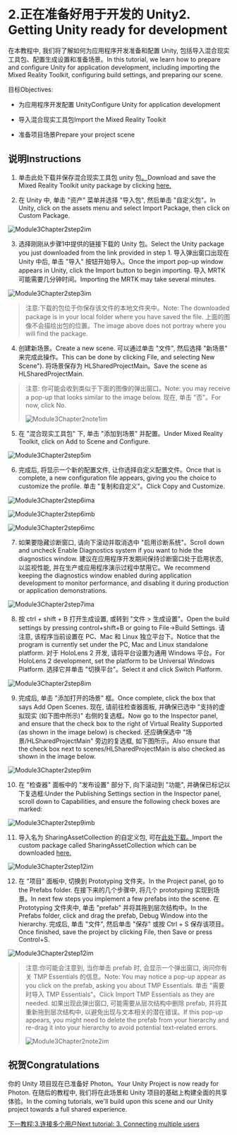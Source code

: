 # <a name="2-getting-unity-ready-for-development"></a><span data-ttu-id="301d0-101">2.正在准备好用于开发的 Unity</span><span class="sxs-lookup"><span data-stu-id="301d0-101">2. Getting Unity ready for development</span></span> 


<span data-ttu-id="301d0-102">在本教程中, 我们将了解如何为应用程序开发准备和配置 Unity, 包括导入混合现实工具包、配置生成设置和准备场景。</span><span class="sxs-lookup"><span data-stu-id="301d0-102">In this tutorial, we learn how to prepare and configure Unity for application development, including importing the Mixed Reality Toolkit, configuring build settings, and preparing our scene.</span></span>

<span data-ttu-id="301d0-103">目标</span><span class="sxs-lookup"><span data-stu-id="301d0-103">Objectives:</span></span>

- <span data-ttu-id="301d0-104">为应用程序开发配置 Unity</span><span class="sxs-lookup"><span data-stu-id="301d0-104">Configure Unity for application development</span></span>

- <span data-ttu-id="301d0-105">导入混合现实工具包</span><span class="sxs-lookup"><span data-stu-id="301d0-105">Import the Mixed Reality Toolkit</span></span>

- <span data-ttu-id="301d0-106">准备项目场景</span><span class="sxs-lookup"><span data-stu-id="301d0-106">Prepare your project scene</span></span>

## <a name="instructions"></a><span data-ttu-id="301d0-107">说明</span><span class="sxs-lookup"><span data-stu-id="301d0-107">Instructions</span></span>

1. <span data-ttu-id="301d0-108">单击此处下载并保存混合现实工具包 unity 包[。](https://github.com/microsoft/MixedRealityToolkit-Unity/releases/download/v2.0.0-RC2.1/Microsoft.MixedReality.Toolkit.Unity.Foundation-v2.0.0-RC2.1.unitypackage)</span><span class="sxs-lookup"><span data-stu-id="301d0-108">Download and save the Mixed Reality Toolkit unity package by clicking [here.](https://github.com/microsoft/MixedRealityToolkit-Unity/releases/download/v2.0.0-RC2.1/Microsoft.MixedReality.Toolkit.Unity.Foundation-v2.0.0-RC2.1.unitypackage)</span></span>

2. <span data-ttu-id="301d0-109">在 Unity 中, 单击 "资产" 菜单并选择 "导入包", 然后单击 "自定义包"。</span><span class="sxs-lookup"><span data-stu-id="301d0-109">In Unity, click on the assets menu and select Import Package, then click on Custom Package.</span></span>

![Module3Chapter2step2im](images/module3chapter2step2im.PNG)

3. <span data-ttu-id="301d0-111">选择刚刚从步骤1中提供的链接下载的 Unity 包。</span><span class="sxs-lookup"><span data-stu-id="301d0-111">Select the Unity package you just downloaded from the link provided in step 1.</span></span> <span data-ttu-id="301d0-112">导入弹出窗口出现在 Unity 中后, 单击 "导入" 按钮开始导入。</span><span class="sxs-lookup"><span data-stu-id="301d0-112">Once the import pop-up window appears in Unity, click the Import button to begin importing.</span></span> <span data-ttu-id="301d0-113">导入 MRTK 可能需要几分钟时间。</span><span class="sxs-lookup"><span data-stu-id="301d0-113">Importing the MRTK may take several minutes.</span></span>

![Module3Chapter2step3im](images/module3chapter2step3im.PNG)

> <span data-ttu-id="301d0-115">注意:下载的包位于你保存该文件的本地文件夹中。</span><span class="sxs-lookup"><span data-stu-id="301d0-115">Note: The downloaded package is in your local folder where you have saved the file.</span></span> <span data-ttu-id="301d0-116">上面的图像不会描绘出包的位置。</span><span class="sxs-lookup"><span data-stu-id="301d0-116">The image above does not portray where you will find the package.</span></span>

4. <span data-ttu-id="301d0-117">创建新场景。</span><span class="sxs-lookup"><span data-stu-id="301d0-117">Create a new scene.</span></span> <span data-ttu-id="301d0-118">可以通过单击 "文件", 然后选择 "新场景" 来完成此操作。</span><span class="sxs-lookup"><span data-stu-id="301d0-118">This can be done by clicking File, and selecting New Scene").</span></span> <span data-ttu-id="301d0-119">将场景保存为 HLSharedProjectMain。</span><span class="sxs-lookup"><span data-stu-id="301d0-119">Save the scene as HLSharedProjectMain.</span></span>

> <span data-ttu-id="301d0-120">注意: 你可能会收到类似于下面的图像的弹出窗口。</span><span class="sxs-lookup"><span data-stu-id="301d0-120">Note: you may receive a pop-up that looks similar to the image below.</span></span> <span data-ttu-id="301d0-121">现在, 单击 "否"。</span><span class="sxs-lookup"><span data-stu-id="301d0-121">For now, click No.</span></span>
>
> ![Module3Chapter2note1im](images/module3chapter2note1im.PNG)

5. <span data-ttu-id="301d0-123">在 "混合现实工具包" 下, 单击 "添加到场景" 并配置。</span><span class="sxs-lookup"><span data-stu-id="301d0-123">Under Mixed Reality Toolkit, click on Add to Scene and Configure.</span></span>

![Module3Chapter2step5im](images/module3chapter2step5im.PNG)

6. <span data-ttu-id="301d0-125">完成后, 将显示一个新的配置文件, 让你选择自定义配置文件。</span><span class="sxs-lookup"><span data-stu-id="301d0-125">Once that is complete, a new configuration file appears, giving you the choice to customize the profile.</span></span> <span data-ttu-id="301d0-126">单击 "复制和自定义"。</span><span class="sxs-lookup"><span data-stu-id="301d0-126">Click Copy and Customize.</span></span>

![Module3Chapter2step6ima](images/module3chapter2step6ima.PNG)

![Module3Chapter2step6imb](images/module3chapter2step6imb.PNG)

![Module3Chapter2step6imc](images/module3chapter2step6imc.PNG)

7. <span data-ttu-id="301d0-130">如果要隐藏诊断窗口, 请向下滚动并取消选中 "启用诊断系统"。</span><span class="sxs-lookup"><span data-stu-id="301d0-130">Scroll down and uncheck Enable Diagnostics system if you want to hide the diagnostics window.</span></span> <span data-ttu-id="301d0-131">建议在应用程序开发期间保持诊断窗口处于启用状态, 以监视性能, 并在生产或应用程序演示过程中禁用它。</span><span class="sxs-lookup"><span data-stu-id="301d0-131">We recommend keeping the diagnostics window enabled during application development to monitor performance, and disabling it during production or application demonstrations.</span></span> 

![Module3Chapter2step7ima](images/module3chapter2step7ima.PNG)

8. <span data-ttu-id="301d0-133">按 ctrl + shift + B 打开生成设置, 或转到 "文件 > 生成设置"。</span><span class="sxs-lookup"><span data-stu-id="301d0-133">Open the build settings by pressing control+shift+B or going to File->Build Settings.</span></span> <span data-ttu-id="301d0-134">请注意, 该程序当前设置在 PC、Mac 和 Linux 独立平台下。</span><span class="sxs-lookup"><span data-stu-id="301d0-134">Notice that the program is currently set under the PC, Mac and Linux standalone platform.</span></span> <span data-ttu-id="301d0-135">对于 HoloLens 2 开发, 请将平台设置为通用 Windows 平台。</span><span class="sxs-lookup"><span data-stu-id="301d0-135">For HoloLens 2 development, set the platform to be Universal Windows Platform.</span></span> <span data-ttu-id="301d0-136">选择它并单击 "切换平台"。</span><span class="sxs-lookup"><span data-stu-id="301d0-136">Select it and click Switch Platform.</span></span>

![Module3Chapter2step8im](images/module3chapter2step8im.PNG)

9. <span data-ttu-id="301d0-138">完成后, 单击 "添加打开的场景" 框。</span><span class="sxs-lookup"><span data-stu-id="301d0-138">Once complete, click the box that says Add Open Scenes.</span></span> <span data-ttu-id="301d0-139">现在, 请前往检查器面板, 并确保已选中 "支持的虚拟现实 (如下图中所示)" 右侧的复选框。</span><span class="sxs-lookup"><span data-stu-id="301d0-139">Now go to the Inspector panel, and ensure that the check box to the right of Virtual Reality Supported (as shown in the image below) is checked.</span></span> <span data-ttu-id="301d0-140">还应确保选中 "场景/HLSharedProjectMain" 旁边的复选框, 如下图所示。</span><span class="sxs-lookup"><span data-stu-id="301d0-140">Also ensure that the check box next to scenes/HLSharedProjectMain is also checked as shown in the image below.</span></span>

![Module3Chapter2step9im](images/module3chapter2step9im.PNG)

10. <span data-ttu-id="301d0-142">在 "检查器" 面板中的 "发布设置" 部分下, 向下滚动到 "功能", 并确保已标记以下复选框:</span><span class="sxs-lookup"><span data-stu-id="301d0-142">Under the Publishing Settings section in the Inspector panel, scroll down to Capabilities, and ensure the following check boxes are marked:</span></span>

![Module3Chapter2step9imb](images/module3chapter2step9imb.PNG)

11. <span data-ttu-id="301d0-144">导入名为 SharingAssetCollection 的自定义包, 可在[此处下载。](https://github.com/microsoft/MixedRealityLearning/releases/tag/development)</span><span class="sxs-lookup"><span data-stu-id="301d0-144">Import the custom package called SharingAssetCollection which can be downloaded [here.](https://github.com/microsoft/MixedRealityLearning/releases/tag/development)</span></span>

![Module3Chapter2step12im](images/module3chapter2step11im.PNG)

12. <span data-ttu-id="301d0-146">在 "项目" 面板中, 切换到 Prototyping 文件夹。</span><span class="sxs-lookup"><span data-stu-id="301d0-146">In the Project panel, go to the Prefabs folder.</span></span> <span data-ttu-id="301d0-147">在接下来的几个步骤中, 将几个 prototyping 实现到场景。</span><span class="sxs-lookup"><span data-stu-id="301d0-147">In next few steps you implement a few prefabs into the scene.</span></span> <span data-ttu-id="301d0-148">在 Prototyping 文件夹中, 单击 "prefab" 并将其拖到层次结构中。</span><span class="sxs-lookup"><span data-stu-id="301d0-148">In the Prefabs folder, click and drag the prefab, Debug Window into the hierarchy.</span></span> <span data-ttu-id="301d0-149">完成后, 单击 "文件", 然后单击 "保存" 或按 Ctrl + S 保存该项目。</span><span class="sxs-lookup"><span data-stu-id="301d0-149">Once finished, save the project by clicking File, then Save or press Control+S.</span></span>

![Module3Chapter2step12im](images/module3chapter2step12im.PNG)

   > <span data-ttu-id="301d0-151">注意:你可能会注意到, 当你单击 prefab 时, 会显示一个弹出窗口, 询问你有关 TMP Essentials 的信息。</span><span class="sxs-lookup"><span data-stu-id="301d0-151">Note: You may notice a pop-up appear as you click on the prefab, asking you about TMP Essentials.</span></span> <span data-ttu-id="301d0-152">单击 "需要时导入 TMP Essentials"。</span><span class="sxs-lookup"><span data-stu-id="301d0-152">Click Import TMP Essentials as they are needed.</span></span> <span data-ttu-id="301d0-153">如果出现此弹出窗口, 可能需要从层次结构中删除 prefab, 并将其重新拖到层次结构中, 以避免出现与文本相关的潜在错误。</span><span class="sxs-lookup"><span data-stu-id="301d0-153">If this pop-up appears, you might need to delete the prefab from your hierarchy and re-drag it into your hierarchy to avoid potential text-related errors.</span></span>
   >
>![Module3Chapter2note2im](images/module3chapter2note2im.PNG)


## <a name="congratulations"></a><span data-ttu-id="301d0-155">祝贺</span><span class="sxs-lookup"><span data-stu-id="301d0-155">Congratulations</span></span>

<span data-ttu-id="301d0-156">你的 Unity 项目现在已准备好 Photon。</span><span class="sxs-lookup"><span data-stu-id="301d0-156">Your Unity Project is now ready for Photon.</span></span> <span data-ttu-id="301d0-157">在随后的教程中, 我们将在此场景和 Unity 项目的基础上构建全面的共享体验。</span><span class="sxs-lookup"><span data-stu-id="301d0-157">In the coming tutorials, we'll build upon this scene and our Unity project towards a full shared experience.</span></span>

<span data-ttu-id="301d0-158">[下一教程:3.连接多个用户](mrlearning-sharing(photon)-ch3.md)</span><span class="sxs-lookup"><span data-stu-id="301d0-158">[Next tutorial: 3. Connecting multiple users](mrlearning-sharing(photon)-ch3.md)</span></span>

